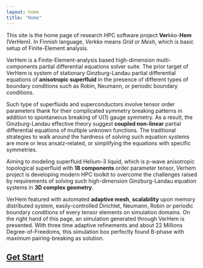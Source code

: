 ```yaml
---
layout: home
title: "Home"
---
```


This site is the home page of research HPC software project **Ver**kko-**Hem** (VerHem). In Finnish language, *Verkko* means *Grid* or *Mesh*, which is basic setup of Finite-Element analysis.

VerHem is a Finite-Element-analysis based high-dimension multi-components partial differential equations solver suite. The prior target of VerHem is system of stationary Ginzburg-Landau partial differential equations of **anisotropic superfluid** in the presence of different types of boundary conditions such as Robin, Neumann, or periodic boundary conditions. 

Such type of superfluids and superconductors involve tensor order parameters thank for their complicated symmetry breaking patterns in addition to spontaneous breaking of U(1) gauge symmetry. As a result, the Ginzburg-Landau effective theory suggest **coupled non-linear** partial differential equations of multiple unknown functions. The traditional strategies to walk around the hardness of solving such equation systems are more or less ansatz-related, or simplifying the equations with specific symmetries. 

Aiming to modeling superfluid Helium-3 liquid, which is p-wave anisotropic topological superfluid with **18 components** order parameter tensor, Verhem project is developing modern HPC toolkit to overcome the challenges raised by requirements of solving such high-dimension Ginzburg-Landau equation systems in **3D complex geometry**. 

VerHem featured with automated **adaptive mesh**, **scalability** upon memory distributed system, easily-controlled Dirichlet, Neumann, Robin or periodic boundary conditions of every tensor elements on simulation domains. On the right hand of this page, an simulation generated through VerHem is presented. With three time adaptive refinements and about 22 Millions Degree-of-Freedoms, this simulation box perfectly found B-phase with maximum pairing-breaking as solution.      

## [Get Start!](https://www.duckduckgo.com)

